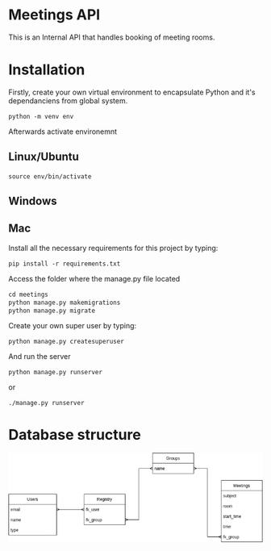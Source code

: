 # Meetings API

This is an Internal API that handles booking of meeting rooms. 

# Installation
Firstly, create your own virtual environment to encapsulate Python and it's dependanciens from global system.
```
python -m venv env
```

Afterwards activate environemnt
## Linux/Ubuntu
```
source env/bin/activate
```
## Windows

## Mac


Install all the necessary requirements for this project by typing:

```
pip install -r requirements.txt
```
Access the folder where the manage.py file located 

```
cd meetings
python manage.py makemigrations
python manage.py migrate
```

Create your own super user by typing:

```
python manage.py createsuperuser
```
And run the server
```
python manage.py runserver
```
or
```
./manage.py runserver
```


# Database structure
![Database ER diagram](https://github.com/CypressG/cct/blob/master/Documentation/database.png?raw=true)

